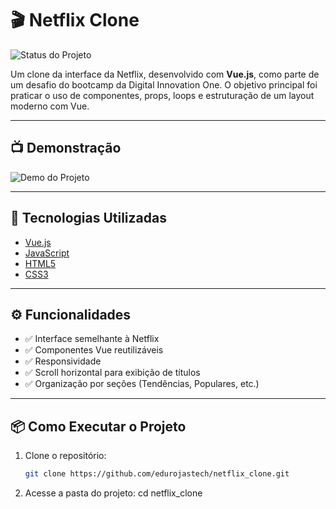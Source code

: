 # 🎬 Netflix Clone

![Status do Projeto](https://img.shields.io/badge/Status-Concluído-brightgreen)

Um clone da interface da Netflix, desenvolvido com **Vue.js**, como parte de um desafio do bootcamp da Digital Innovation One. O objetivo principal foi praticar o uso de componentes, props, loops e estruturação de um layout moderno com Vue.

---

## 📺 Demonstração

![Demo do Projeto](https://user-images.githubusercontent.com/0000000/000000000-00000000-0000-0000-000000000000.gif) <!-- Substitua com um GIF ou print do projeto -->

---

## 🚀 Tecnologias Utilizadas

- [Vue.js](https://vuejs.org/)
- [JavaScript](https://developer.mozilla.org/pt-BR/docs/Web/JavaScript)
- [HTML5](https://developer.mozilla.org/pt-BR/docs/Web/HTML)
- [CSS3](https://developer.mozilla.org/pt-BR/docs/Web/CSS)

---

## ⚙️ Funcionalidades

- ✅ Interface semelhante à Netflix
- ✅ Componentes Vue reutilizáveis
- ✅ Responsividade
- ✅ Scroll horizontal para exibição de títulos
- ✅ Organização por seções (Tendências, Populares, etc.)

---

## 📦 Como Executar o Projeto

1. Clone o repositório:
   ```bash
   git clone https://github.com/edurojastech/netflix_clone.git
2. Acesse a pasta do projeto:
    cd netflix_clone

